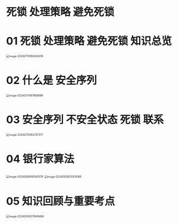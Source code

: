 # 死锁 处理策略 避免死锁



# 01 死锁 处理策略 避免死锁 知识总览

<img src="https://cvp.oss-cn-shanghai.aliyuncs.com/picgo/202407141804594.png" alt="image-20240714180428418" style="zoom:50%;" />



# 02 什么是 安全序列

<img src="https://cvp.oss-cn-shanghai.aliyuncs.com/picgo/202407141819438.png" alt="image-20240714181906888" style="zoom:50%;" />



# 03 安全序列 不安全状态 死锁 联系

<img src="https://cvp.oss-cn-shanghai.aliyuncs.com/picgo/202407141827510.png" alt="image-20240714182737377" style="zoom:50%;" />



# 04 银行家算法

<img src="https://cvp.oss-cn-shanghai.aliyuncs.com/picgo/202405091815490.png" alt="image-20240509181541079" style="zoom:50%;" />

<img src="https://cvp.oss-cn-shanghai.aliyuncs.com/picgo/202405092105529.png" alt="image-20240509210514169" style="zoom:50%;" />



# 05 知识回顾与重要考点

<img src="https://cvp.oss-cn-shanghai.aliyuncs.com/picgo/202405092118650.png" alt="image-20240509211849484" style="zoom:50%;" />